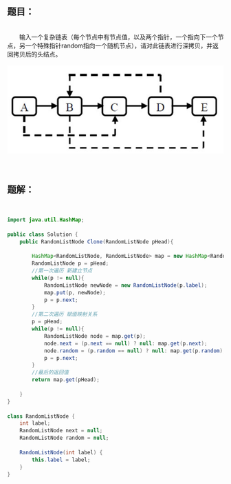 &emsp;  
&emsp;  
## 题目：&emsp;  
&emsp;  
​&emsp;&emsp;输入一个复杂链表（每个节点中有节点值，以及两个指针，一个指向下一个节点，另一个特殊指针random指向一个随机节点），请对此链表进行深拷贝，并返回拷贝后的头结点。&emsp;  
&emsp;  
<img src="pictures/1.png" alt="1" width='700px' />&emsp;  
&emsp;  
## 题解：&emsp;  
&emsp;  
```java
import java.util.HashMap;

public class Solution {
    public RandomListNode Clone(RandomListNode pHead){
        
        HashMap<RandomListNode, RandomListNode> map = new HashMap<RandomListNode, RandomListNode>();
        RandomListNode p = pHead;
        //第一次遍历 新建立节点
        while(p != null){
            RandomListNode newNode = new RandomListNode(p.label);
            map.put(p, newNode);
            p = p.next;
        }
        //第二次遍历 赋值映射关系
        p = pHead;
        while(p != null){
            RandomListNode node = map.get(p);
            node.next = (p.next == null) ? null: map.get(p.next);
            node.random = (p.random == null) ? null: map.get(p.random);
            p = p.next;
        }
        //最后的返回值
        return map.get(pHead);

    }
}

class RandomListNode {
    int label;
    RandomListNode next = null;
    RandomListNode random = null;

    RandomListNode(int label) {
        this.label = label;
    }
}
```
&emsp;  
&emsp;  
